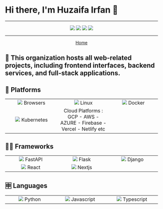 # Hi there, I'm Huzaifa Irfan 👋

<hr />

<p align="center">
<a href="https://huzaifairfan.com" target="_blank"><img src="https://img.shields.io/badge/-huzaifairfan.com-1aa260?style=flat&logo=Google-Chrome&logoColor=white"/></a>
<a href="https://www.linkedin.com/in/huzaifairfan/" target="_blank"><img src="https://img.shields.io/badge/-Huzaifa%20Irfan-0072b1?style=flat&logo=Linkedin&logoColor=white"/></a>
<a href="https://github.com/HuzaifaIrfan/" target="_blank"><img src="https://img.shields.io/badge/-Huzaifa%20Irfan-4078c0?style=flat&logo=Github&logoColor=white"/></a>
<a href="mailto:contact@huzaifairfan.com" target="_blank"><img src="https://img.shields.io/badge/-contact@huzaifairfan.com-c71610?style=flat&logo=Gmail&logoColor=white"/></a>
</p>

<hr />

<p align="center">
<a href="https://github.com/HuzaifaIrfan" target="_blank">Home</a>
</p>

## 📁 This organization hosts all web-related projects, including frontend interfaces, backend services, and full-stack applications.

## 📱 Platforms

<table>
<tr>
    <td align='center' width="200">
        <img src="https://upload.wikimedia.org/wikipedia/commons/e/e1/Google_Chrome_icon_%28February_2022%29.svg">
        Browsers
    </td>
    <td align='center' width="200">
        <img src="https://upload.wikimedia.org/wikipedia/commons/3/35/Tux.svg">
        Linux
    </td>
    <td align='center' width="200">
        <img src="https://upload.wikimedia.org/wikipedia/en/f/f4/Docker_logo.svg">
        Docker
    </td>
</tr>
<tr> 
    <td align='center' width="200">
        <img src="https://upload.wikimedia.org/wikipedia/commons/3/39/Kubernetes_logo_without_workmark.svg">
        Kubernetes
    </td>
   <td align='center' width="200">
     Cloud Platforms : GCP - AWS - AZURE - Firebase - Vercel - Netlify etc
    </td>
</tr>
</table>

## 🧑‍💻 Frameworks

<table>
<tr>
    <td align='center' width="200">
        <img src="https://upload.wikimedia.org/wikipedia/commons/1/1a/FastAPI_logo.svg">
        FastAPI
    </td>
    <td align='center' width="200">
        <img src="https://upload.wikimedia.org/wikipedia/commons/3/3c/Flask_logo.svg">
        Flask
    </td>
    <td align='center' width="200">
        <img src="https://upload.wikimedia.org/wikipedia/commons/7/75/Django_logo.svg">
        Django
    </td>
</tr>
<tr>
    <td align='center' width="200">
        <img src="https://upload.wikimedia.org/wikipedia/commons/3/30/React_Logo_SVG.svg">
        React
    </td>
    <td align='center' width="200">
        <img src="https://upload.wikimedia.org/wikipedia/commons/2/2d/Next.js_wordmark.svg">
        Nextjs
    </td>
</tr>
</table>


## 🈸 Languages

<table>
<tr>
    <td align='center' width="200">
        <img src="https://upload.wikimedia.org/wikipedia/commons/c/c3/Python-logo-notext.svg">
        Python
    </td>
     <td align='center' width="200">
        <img src="https://upload.wikimedia.org/wikipedia/commons/7/73/Javascript-736400_960_720.png">
         Javascript
    </td>
    <td align='center' width="200">
        <img src="https://upload.wikimedia.org/wikipedia/commons/thumb/f/f5/Typescript.svg/250px-Typescript.svg.png">
        Typescript
    </td>
</tr>
</table>
